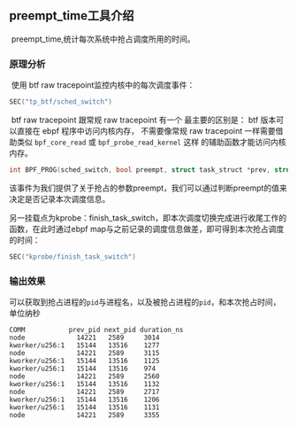 ## preempt_time工具介绍

​	preempt_time,统计每次系统中抢占调度所用的时间。

### 原理分析

​	使用 btf raw tracepoint监控内核中的每次调度事件： 

```c
SEC("tp_btf/sched_switch")
```

​	btf raw tracepoint 跟常规 raw tracepoint 有一个 最主要的区别是： btf 版本可以直接在 ebpf 程序中访问内核内存， 不需要像常规 raw tracepoint 一样需要借助类似 `bpf_core_read` 或 `bpf_probe_read_kernel` 这样 的辅助函数才能访问内核内存。

```c
int BPF_PROG(sched_switch, bool preempt, struct task_struct *prev, struct task_struct *next) 
```

​	该事件为我们提供了关于抢占的参数preempt，我们可以通过判断preempt的值来决定是否记录本次调度信息。

​	另一挂载点为kprobe：finish_task_switch，即本次调度切换完成进行收尾工作的函数，在此时通过ebpf map与之前记录的调度信息做差，即可得到本次抢占调度的时间：

```c
SEC("kprobe/finish_task_switch") 
```

### 输出效果

可以获取到抢占进程的`pid`与进程名，以及被抢占进程的`pid`，和本次抢占时间，单位纳秒

```
COMM           prev_pid next_pid duration_ns
node             14221   2589     3014       
kworker/u256:1   15144   13516    1277       
node             14221   2589     3115       
kworker/u256:1   15144   13516    1125       
kworker/u256:1   15144   13516    974        
node             14221   2589     2560       
kworker/u256:1   15144   13516    1132       
node             14221   2589     2717       
kworker/u256:1   15144   13516    1206       
kworker/u256:1   15144   13516    1131       
node             14221   2589     3355   
```
